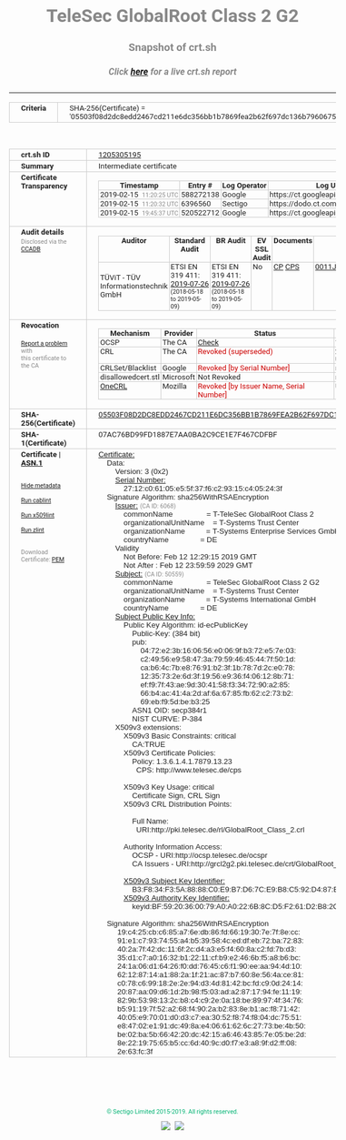 # TeleSec GlobalRoot Class 2 G2
### Snapshot of crt.sh
##### Click [here](https://crt.sh/?q=05503F08D2DC8EDD2467CD211E6DC356BB1B7869FEA2B62F697DC136B7960675) for a live crt.sh report

---
<!DOCTYPE HTML PUBLIC "-//W3C//DTD HTML 4.0 Transitional//EN">
<HTML>
<HEAD>
  <META http-equiv="Content-Type" content="text/html; charset=UTF-8">
  <TITLE>crt.sh | 05503f08d2dc8edd2467cd211e6dc356bb1b7869fea2b62f697dc136b7960675</TITLE>
  <META name="description" content="Free CT Log Certificate Search Tool from Sectigo (formerly Comodo CA)">
  <META name="keywords" content="crt.sh, CT, Certificate Transparency, Certificate Search, SSL Certificate, Sectigo, Comodo CA">
  <LINK href="//fonts.googleapis.com/css?family=Roboto+Mono|Roboto:400,400i,700,700i" rel="stylesheet">
  <STYLE type="text/css">
    a {
      white-space: nowrap;
    }
    body {
      color: #888888;
      font: 12pt Roboto, sans-serif;
      padding-top: 10px;
      text-align: center
    }
    form {
      margin: 0px
    }
    span {
      border-radius: 10px
    }
    span.heading {
      color: #888888;
      font: 12pt Roboto, sans-serif
    }
    span.title {
      background-color: #00B373;
      color: #FFFFFF;
      font: bold 18pt Roboto, sans-serif;
      padding: 0px 5px
    }
    span.text {
      color: #888888;
      font: 10pt Roboto, sans-serif
    }
    span.whiteongrey {
      background-color: #D9D9D6;
      color: #FFFFFF;
      font: bold 18pt Roboto, sans-serif;
      padding: 0px 5px
    }
    table {
      border-collapse: collapse;
      color: #222222;
      font: 10pt Roboto, sans-serif;
      margin-left: auto;
      margin-right: auto
    }
    table.options {
      border: none;
      margin-left: 10px
    }
    td, th {
      border: 1px solid #CCCCCC;
      padding: 0px 2px;
      text-align: left;
      vertical-align: top
    }
    td.outer, th.outer {
      border: 1px solid #CCCCCC;
      padding: 2px 20px;
      text-align: left
    }
    th.heading {
      color: #888888;
      font: bold italic 12pt Roboto, sans-serif;
      padding: 20px 0px 0px;
      text-align: center
    }
    th.options, td.options {
      border: none;
      vertical-align: middle
    }
    td.text {
      font: 10pt "Roboto Mono", sans-serif;
      padding: 2px 20px
    }
    td.heading {
      border: none;
      color: #888888;
      font: 12pt Roboto, sans-serif;
      padding-top: 20px;
      text-align: center
    }
    table.lint td, th {
      text-align: center
    }
    .button {
      background-color: #00B373;
      border-radius: 10px;
      color: #FFFFFF;
      font: bold 13pt Roboto, sans-serif
    }
    .copyright {
      font: 8pt Roboto, sans-serif;
      color: #00B373
    }
    .input {
      border: 1px solid #888888;
      font-weight: bold;
      text-align: center
    }
    .small {
      font: 8pt Roboto, sans-serif;
      color: #888888
    }
    .error {
      background-color: #FFDFDF;
      color: #CC0000;
      font-weight: bold
    }
    .fatal {
      background-color: #0000AA;
      color: #FFFFFF;
      font-weight: bold
    }
    .notice {
      background-color: #FFFFDF;
      color: #606000
    }
    .warning {
      background-color: #FFEFDF;
      color: #DF6000
    }
  </STYLE>
</HEAD>
<BODY>

<TABLE>
  <TR>
    <TH class="outer">Criteria</TH>
    <TD class="outer">SHA-256(Certificate) = '05503f08d2dc8edd2467cd211e6dc356bb1b7869fea2b62f697dc136b7960675'</TD>
  </TR>
</TABLE>
<BR>
<TABLE>
  <TR>
    <TH class="outer">crt.sh ID</TH>
    <TD class="outer"><A href="?id=1205305195">1205305195</A></TD>
  </TR>
  <TR>
    <TH class="outer">Summary</TH>
    <TD class="outer">Intermediate certificate</TD>
  </TR>
  <TR>
    <TH class="outer">Certificate<BR>Transparency</TH>
    <TD class="outer">
<TABLE class="options" style="margin-left:0px">
  <TR>
    <TH>Timestamp</TH>
    <TH>Entry #</TH>
    <TH>Log Operator</TH>
    <TH>Log URL</TH>
  </TR>
  <TR>
    <TD>2019-02-15&nbsp; <FONT class="small">11:20:25 UTC</FONT></TD>
    <TD>588272138</TD>
    <TD>Google</TD>
    <TD>https://ct.googleapis.com/rocketeer</TD>
  </TR>
  <TR>
    <TD>2019-02-15&nbsp; <FONT class="small">11:20:32 UTC</FONT></TD>
    <TD>6396560</TD>
    <TD>Sectigo</TD>
    <TD>https://dodo.ct.comodo.com</TD>
  </TR>
  <TR>
    <TD>2019-02-15&nbsp; <FONT class="small">19:45:37 UTC</FONT></TD>
    <TD>520522712</TD>
    <TD>Google</TD>
    <TD>https://ct.googleapis.com/pilot</TD>
  </TR>
</TABLE>
    </TD>
  </TR>
  <TR>
    <TH class="outer">Audit details<BR>
      <DIV class="small" style="padding-top:3px">Disclosed via the
        <A href="//ccadb-public.secure.force.com/mozilla/PublicAllIntermediateCerts" target="_blank">CCADB</A></DIV>
    </TH>
    <TD class="outer">
<TABLE class="options" style="margin-left:0px">
  <TR>
    <TH>Auditor</TH>
    <TH>Standard Audit</TH>
    <TH>BR Audit</TH>
    <TH>EV SSL Audit</TH>
    <TH>Documents</TH>
    <TH>CCADB</TH>
    <TH>Root Owner / Certificate</TH>
  </TR>
  <TR>
    <TD style="vertical-align:middle">TÜViT - TÜV Informationstechnik GmbH</TD>
    <TD>ETSI EN 319 411:
      <A href="https://www.tuvit.de/fileadmin/Content/TUV_IT/zertifikate/en/AA2019072602_T-TeleSec-GlobalRoot-Class-2_V1.0_s.pdf" target="_blank">2019-07-26</A>
      <BR><FONT style="font-size:8pt">(2018-05-18 to 2019-05-09)</FONT></TD>
    <TD>ETSI EN 319 411:
      <A href="https://www.tuvit.de/fileadmin/Content/TUV_IT/zertifikate/en/AA2019072602_T-TeleSec-GlobalRoot-Class-2_V1.0_s.pdf" target="_blank">2019-07-26</A>
      <BR><FONT style="font-size:8pt">(2018-05-18 to 2019-05-09)</FONT></TD>
    <TD>No    <TD>
      <A href="https://www.telesec.de/en/public-key-infrastructure/support/cp-cps?download=775:cp-telesec-globalroot" target="blank">CP</A>
      <A href="https://www.telesec.de/en/public-key-infrastructure/support/cp-cps?download=776:cps-telesec-globalroot" target="blank">CPS</A>
    </TD>
    <TD><A href="//ccadb.force.com/0011J00001M86RTQAZ" target="_blank">0011J00001M86RTQAZ</A></TD>
    <TD><A href="/?id=8733622">T-Systems International GmbH (Deutsche Telekom)</A></TD>
  </TR>
</TABLE>
    </TD>
  </TR>
  <TR>
    <TH class="outer">Revocation<BR><BR>
      <DIV class="small" style="padding-top:3px"><A href="?id=1205305195&opt=problemreporting">Report a problem</A> with<BR>this certificate to the CA</DIV></TH>
    <TD class="outer">
      <TABLE class="options" style="margin-left:0px">
        <TR>
          <TH>Mechanism</TH>
          <TH>Provider</TH>
          <TH>Status</TH>
          <TH>Revocation Date</TH>
          <TH>Last Observed in CRL</TH>
          <TH>Last Checked <SPAN style="color:#CC0000;vertical-align:middle;font-size:70%;font-weight:normal">(Error)</SPAN></TH>
        </TR>
        <TR>
          <TD>OCSP</TD>
          <TD>The CA</TD>
          <TD><A href="?id=1205305195&opt=ocsp">Check</A></TD>
          <TD><SPAN style="color:#888888">?</SPAN></TD>
          <TD><SPAN style="color:#888888">n/a</SPAN></TD>
          <TD><SPAN style="color:#888888">?</SPAN></TD>
        </TR>
        <TR>
          <TD>CRL</TD>
          <TD>The CA</TD>
          <TD><SPAN style="color:#CC0000">Revoked (superseded)</SPAN></TD><TD>2019-05-14&nbsp; <FONT class="small">12:39:57 UTC</FONT></TD><TD>2019-10-30&nbsp; <FONT class="small">17:38:52 UTC</FONT></TD><TD>2019-12-04&nbsp; <FONT class="small">20:05:09 UTC</FONT></TD>
        </TR>
        <TR>
          <TD>CRLSet/Blacklist</TD>
          <TD>Google</TD>
          <TD><SPAN style="color:#CC0000">Revoked [by Serial Number]</SPAN></TD>
          <TD><SPAN style="color:#888888">n/a</SPAN></TD>
          <TD><SPAN style="color:#888888">n/a</SPAN></TD>
          <TD><SPAN style="color:#888888">n/a</SPAN></TD>
        </TR>
        <TR>
          <TD>disallowedcert.stl</TD>
          <TD>Microsoft</TD>
          <TD>Not Revoked</TD>
          <TD><SPAN style="color:#888888">n/a</SPAN></TD>
          <TD><SPAN style="color:#888888">n/a</SPAN></TD>
          <TD><SPAN style="color:#888888">n/a</SPAN></TD>
        </TR>
        <TR>
          <TD><A href="/mozilla-onecrl" target="_blank">OneCRL</A></TD>
          <TD>Mozilla</TD>
          <TD><SPAN style="color:#CC0000">Revoked [by Issuer Name, Serial Number]</SPAN></TD><TD><SPAN style="color:#888888">Unknown</SPAN></TD>
          <TD><SPAN style="color:#888888">n/a</SPAN></TD>
          <TD><SPAN style="color:#888888">n/a</SPAN></TD>
        </TR>
      </TABLE>
    </TD>
  </TR>
  <TR>
    <TH class="outer">SHA-256(Certificate)</TH>
    <TD class="outer"><A href="//censys.io/certificates/05503f08d2dc8edd2467cd211e6dc356bb1b7869fea2b62f697dc136b7960675">05503F08D2DC8EDD2467CD211E6DC356BB1B7869FEA2B62F697DC136B7960675</A></TD>
  </TR>
  <TR>
    <TH class="outer">SHA-1(Certificate)</TH>
    <TD class="outer">07AC76BD99FD1887E7AA0BA2C9CE1E7F467CDFBF</TD>
  </TR>
  <TR>
    <TH class="outer">Certificate | <A href="?asn1=1205305195">ASN.1</A>
      <SPAN class="small"><BR>
      <BR><BR><A href="?id=1205305195&opt=nometadata">Hide metadata</A>
      <BR><BR><A href="?id=1205305195&opt=cablint">Run cablint</A>
      <BR><BR><A href="?id=1205305195&opt=x509lint">Run x509lint</A>
      <BR><BR><A href="?id=1205305195&opt=zlint">Run zlint</A>
      <BR><BR><BR>Download Certificate: <A href="?d=1205305195">PEM</A>
      </SPAN>
    </TH>
    <TD class="text"><A href="?d=1205305195">Certificate:</A><BR>&nbsp;&nbsp;&nbsp;&nbsp;Data:<BR>&nbsp;&nbsp;&nbsp;&nbsp;&nbsp;&nbsp;&nbsp;&nbsp;Version:&nbsp;3&nbsp;(0x2)<BR>&nbsp;&nbsp;&nbsp;&nbsp;&nbsp;&nbsp;&nbsp;&nbsp;<A href="?serial=2712c06105e55f37f6c29315c405243f">Serial&nbsp;Number:</A><BR>&nbsp;&nbsp;&nbsp;&nbsp;&nbsp;&nbsp;&nbsp;&nbsp;&nbsp;&nbsp;&nbsp;&nbsp;27:12:c0:61:05:e5:5f:37:f6:c2:93:15:c4:05:24:3f<BR>&nbsp;&nbsp;&nbsp;&nbsp;Signature&nbsp;Algorithm:&nbsp;sha256WithRSAEncryption<BR>&nbsp;&nbsp;&nbsp;&nbsp;&nbsp;&nbsp;&nbsp;&nbsp;<A href="?caid=6068">Issuer:</A> <SPAN class="small">(CA ID: 6068)</SPAN><BR>&nbsp;&nbsp;&nbsp;&nbsp;&nbsp;&nbsp;&nbsp;&nbsp;&nbsp;&nbsp;&nbsp;&nbsp;commonName&nbsp;&nbsp;&nbsp;&nbsp;&nbsp;&nbsp;&nbsp;&nbsp;&nbsp;&nbsp;&nbsp;&nbsp;&nbsp;&nbsp;&nbsp;&nbsp;=&nbsp;T-TeleSec&nbsp;GlobalRoot&nbsp;Class&nbsp;2<BR>&nbsp;&nbsp;&nbsp;&nbsp;&nbsp;&nbsp;&nbsp;&nbsp;&nbsp;&nbsp;&nbsp;&nbsp;organizationalUnitName&nbsp;&nbsp;&nbsp;&nbsp;=&nbsp;T-Systems&nbsp;Trust&nbsp;Center<BR>&nbsp;&nbsp;&nbsp;&nbsp;&nbsp;&nbsp;&nbsp;&nbsp;&nbsp;&nbsp;&nbsp;&nbsp;organizationName&nbsp;&nbsp;&nbsp;&nbsp;&nbsp;&nbsp;&nbsp;&nbsp;&nbsp;&nbsp;=&nbsp;T-Systems&nbsp;Enterprise&nbsp;Services&nbsp;GmbH<BR>&nbsp;&nbsp;&nbsp;&nbsp;&nbsp;&nbsp;&nbsp;&nbsp;&nbsp;&nbsp;&nbsp;&nbsp;countryName&nbsp;&nbsp;&nbsp;&nbsp;&nbsp;&nbsp;&nbsp;&nbsp;&nbsp;&nbsp;&nbsp;&nbsp;&nbsp;&nbsp;&nbsp;=&nbsp;DE<BR>&nbsp;&nbsp;&nbsp;&nbsp;&nbsp;&nbsp;&nbsp;&nbsp;Validity<BR>&nbsp;&nbsp;&nbsp;&nbsp;&nbsp;&nbsp;&nbsp;&nbsp;&nbsp;&nbsp;&nbsp;&nbsp;Not&nbsp;Before:&nbsp;Feb&nbsp;12&nbsp;12:29:15&nbsp;2019&nbsp;GMT<BR>&nbsp;&nbsp;&nbsp;&nbsp;&nbsp;&nbsp;&nbsp;&nbsp;&nbsp;&nbsp;&nbsp;&nbsp;Not&nbsp;After&nbsp;:&nbsp;Feb&nbsp;12&nbsp;23:59:59&nbsp;2029&nbsp;GMT<BR>&nbsp;&nbsp;&nbsp;&nbsp;&nbsp;&nbsp;&nbsp;&nbsp;<A href="?caid=50559">Subject:</A> <SPAN class="small">(CA ID: 50559)</SPAN><BR>&nbsp;&nbsp;&nbsp;&nbsp;&nbsp;&nbsp;&nbsp;&nbsp;&nbsp;&nbsp;&nbsp;&nbsp;commonName&nbsp;&nbsp;&nbsp;&nbsp;&nbsp;&nbsp;&nbsp;&nbsp;&nbsp;&nbsp;&nbsp;&nbsp;&nbsp;&nbsp;&nbsp;&nbsp;=&nbsp;TeleSec&nbsp;GlobalRoot&nbsp;Class&nbsp;2&nbsp;G2<BR>&nbsp;&nbsp;&nbsp;&nbsp;&nbsp;&nbsp;&nbsp;&nbsp;&nbsp;&nbsp;&nbsp;&nbsp;organizationalUnitName&nbsp;&nbsp;&nbsp;&nbsp;=&nbsp;T-Systems&nbsp;Trust&nbsp;Center<BR>&nbsp;&nbsp;&nbsp;&nbsp;&nbsp;&nbsp;&nbsp;&nbsp;&nbsp;&nbsp;&nbsp;&nbsp;organizationName&nbsp;&nbsp;&nbsp;&nbsp;&nbsp;&nbsp;&nbsp;&nbsp;&nbsp;&nbsp;=&nbsp;T-Systems&nbsp;International&nbsp;GmbH<BR>&nbsp;&nbsp;&nbsp;&nbsp;&nbsp;&nbsp;&nbsp;&nbsp;&nbsp;&nbsp;&nbsp;&nbsp;countryName&nbsp;&nbsp;&nbsp;&nbsp;&nbsp;&nbsp;&nbsp;&nbsp;&nbsp;&nbsp;&nbsp;&nbsp;&nbsp;&nbsp;&nbsp;=&nbsp;DE<BR>&nbsp;&nbsp;&nbsp;&nbsp;&nbsp;&nbsp;&nbsp;&nbsp;<A href="?spkisha256=1b5312330c9619d5a3750680aa4cce98a28a4802d9e598df9d95d41f93233191">Subject&nbsp;Public&nbsp;Key&nbsp;Info:</A><BR>&nbsp;&nbsp;&nbsp;&nbsp;&nbsp;&nbsp;&nbsp;&nbsp;&nbsp;&nbsp;&nbsp;&nbsp;Public&nbsp;Key&nbsp;Algorithm:&nbsp;id-ecPublicKey<BR>&nbsp;&nbsp;&nbsp;&nbsp;&nbsp;&nbsp;&nbsp;&nbsp;&nbsp;&nbsp;&nbsp;&nbsp;&nbsp;&nbsp;&nbsp;&nbsp;Public-Key:&nbsp;(384&nbsp;bit)<BR>&nbsp;&nbsp;&nbsp;&nbsp;&nbsp;&nbsp;&nbsp;&nbsp;&nbsp;&nbsp;&nbsp;&nbsp;&nbsp;&nbsp;&nbsp;&nbsp;pub:&nbsp;<BR>&nbsp;&nbsp;&nbsp;&nbsp;&nbsp;&nbsp;&nbsp;&nbsp;&nbsp;&nbsp;&nbsp;&nbsp;&nbsp;&nbsp;&nbsp;&nbsp;&nbsp;&nbsp;&nbsp;&nbsp;04:72:e2:3b:16:06:56:e0:06:9f:b3:72:e5:7e:03:<BR>&nbsp;&nbsp;&nbsp;&nbsp;&nbsp;&nbsp;&nbsp;&nbsp;&nbsp;&nbsp;&nbsp;&nbsp;&nbsp;&nbsp;&nbsp;&nbsp;&nbsp;&nbsp;&nbsp;&nbsp;c2:49:56:e9:58:47:3a:79:59:46:45:44:7f:50:1d:<BR>&nbsp;&nbsp;&nbsp;&nbsp;&nbsp;&nbsp;&nbsp;&nbsp;&nbsp;&nbsp;&nbsp;&nbsp;&nbsp;&nbsp;&nbsp;&nbsp;&nbsp;&nbsp;&nbsp;&nbsp;ca:b6:4c:7b:e8:76:91:b2:3f:1b:78:7d:2c:e0:78:<BR>&nbsp;&nbsp;&nbsp;&nbsp;&nbsp;&nbsp;&nbsp;&nbsp;&nbsp;&nbsp;&nbsp;&nbsp;&nbsp;&nbsp;&nbsp;&nbsp;&nbsp;&nbsp;&nbsp;&nbsp;12:35:73:2e:6d:3f:19:56:e9:36:f4:06:12:8b:71:<BR>&nbsp;&nbsp;&nbsp;&nbsp;&nbsp;&nbsp;&nbsp;&nbsp;&nbsp;&nbsp;&nbsp;&nbsp;&nbsp;&nbsp;&nbsp;&nbsp;&nbsp;&nbsp;&nbsp;&nbsp;ef:f9:7f:43:ae:9d:30:41:58:f3:34:72:90:a2:85:<BR>&nbsp;&nbsp;&nbsp;&nbsp;&nbsp;&nbsp;&nbsp;&nbsp;&nbsp;&nbsp;&nbsp;&nbsp;&nbsp;&nbsp;&nbsp;&nbsp;&nbsp;&nbsp;&nbsp;&nbsp;66:b4:ac:41:4a:2d:af:6a:67:85:fb:62:c2:73:b2:<BR>&nbsp;&nbsp;&nbsp;&nbsp;&nbsp;&nbsp;&nbsp;&nbsp;&nbsp;&nbsp;&nbsp;&nbsp;&nbsp;&nbsp;&nbsp;&nbsp;&nbsp;&nbsp;&nbsp;&nbsp;69:eb:f9:5d:be:b3:25<BR>&nbsp;&nbsp;&nbsp;&nbsp;&nbsp;&nbsp;&nbsp;&nbsp;&nbsp;&nbsp;&nbsp;&nbsp;&nbsp;&nbsp;&nbsp;&nbsp;ASN1&nbsp;OID:&nbsp;secp384r1<BR>&nbsp;&nbsp;&nbsp;&nbsp;&nbsp;&nbsp;&nbsp;&nbsp;&nbsp;&nbsp;&nbsp;&nbsp;&nbsp;&nbsp;&nbsp;&nbsp;NIST&nbsp;CURVE:&nbsp;P-384<BR>&nbsp;&nbsp;&nbsp;&nbsp;&nbsp;&nbsp;&nbsp;&nbsp;X509v3&nbsp;extensions:<BR>&nbsp;&nbsp;&nbsp;&nbsp;&nbsp;&nbsp;&nbsp;&nbsp;&nbsp;&nbsp;&nbsp;&nbsp;X509v3&nbsp;Basic&nbsp;Constraints:&nbsp;critical<BR>&nbsp;&nbsp;&nbsp;&nbsp;&nbsp;&nbsp;&nbsp;&nbsp;&nbsp;&nbsp;&nbsp;&nbsp;&nbsp;&nbsp;&nbsp;&nbsp;CA:TRUE<BR>&nbsp;&nbsp;&nbsp;&nbsp;&nbsp;&nbsp;&nbsp;&nbsp;&nbsp;&nbsp;&nbsp;&nbsp;X509v3&nbsp;Certificate&nbsp;Policies:&nbsp;<BR>&nbsp;&nbsp;&nbsp;&nbsp;&nbsp;&nbsp;&nbsp;&nbsp;&nbsp;&nbsp;&nbsp;&nbsp;&nbsp;&nbsp;&nbsp;&nbsp;Policy:&nbsp;1.3.6.1.4.1.7879.13.23<BR>&nbsp;&nbsp;&nbsp;&nbsp;&nbsp;&nbsp;&nbsp;&nbsp;&nbsp;&nbsp;&nbsp;&nbsp;&nbsp;&nbsp;&nbsp;&nbsp;&nbsp;&nbsp;CPS:&nbsp;http://www.telesec.de/cps<BR><BR>&nbsp;&nbsp;&nbsp;&nbsp;&nbsp;&nbsp;&nbsp;&nbsp;&nbsp;&nbsp;&nbsp;&nbsp;X509v3&nbsp;Key&nbsp;Usage:&nbsp;critical<BR>&nbsp;&nbsp;&nbsp;&nbsp;&nbsp;&nbsp;&nbsp;&nbsp;&nbsp;&nbsp;&nbsp;&nbsp;&nbsp;&nbsp;&nbsp;&nbsp;Certificate&nbsp;Sign,&nbsp;CRL&nbsp;Sign<BR>&nbsp;&nbsp;&nbsp;&nbsp;&nbsp;&nbsp;&nbsp;&nbsp;&nbsp;&nbsp;&nbsp;&nbsp;X509v3&nbsp;CRL&nbsp;Distribution&nbsp;Points:&nbsp;<BR><BR>&nbsp;&nbsp;&nbsp;&nbsp;&nbsp;&nbsp;&nbsp;&nbsp;&nbsp;&nbsp;&nbsp;&nbsp;&nbsp;&nbsp;&nbsp;&nbsp;Full&nbsp;Name:<BR>&nbsp;&nbsp;&nbsp;&nbsp;&nbsp;&nbsp;&nbsp;&nbsp;&nbsp;&nbsp;&nbsp;&nbsp;&nbsp;&nbsp;&nbsp;&nbsp;&nbsp;&nbsp;URI:http://pki.telesec.de/rl/GlobalRoot_Class_2.crl<BR><BR>&nbsp;&nbsp;&nbsp;&nbsp;&nbsp;&nbsp;&nbsp;&nbsp;&nbsp;&nbsp;&nbsp;&nbsp;Authority&nbsp;Information&nbsp;Access:&nbsp;<BR>&nbsp;&nbsp;&nbsp;&nbsp;&nbsp;&nbsp;&nbsp;&nbsp;&nbsp;&nbsp;&nbsp;&nbsp;&nbsp;&nbsp;&nbsp;&nbsp;OCSP&nbsp;-&nbsp;URI:http://ocsp.telesec.de/ocspr<BR>&nbsp;&nbsp;&nbsp;&nbsp;&nbsp;&nbsp;&nbsp;&nbsp;&nbsp;&nbsp;&nbsp;&nbsp;&nbsp;&nbsp;&nbsp;&nbsp;CA&nbsp;Issuers&nbsp;-&nbsp;URI:http://grcl2g2.pki.telesec.de/crt/GlobalRoot_Class_2.cer<BR><BR>&nbsp;&nbsp;&nbsp;&nbsp;&nbsp;&nbsp;&nbsp;&nbsp;&nbsp;&nbsp;&nbsp;&nbsp;<A href="?ski=b3f834f35a8888c0e9b7d67ce9b8c592d487bda3">X509v3&nbsp;Subject&nbsp;Key&nbsp;Identifier:</A><BR>&nbsp;&nbsp;&nbsp;&nbsp;&nbsp;&nbsp;&nbsp;&nbsp;&nbsp;&nbsp;&nbsp;&nbsp;&nbsp;&nbsp;&nbsp;&nbsp;B3:F8:34:F3:5A:88:88:C0:E9:B7:D6:7C:E9:B8:C5:92:D4:87:BD:A3<BR>&nbsp;&nbsp;&nbsp;&nbsp;&nbsp;&nbsp;&nbsp;&nbsp;&nbsp;&nbsp;&nbsp;&nbsp;<A href="?ski=bf5920360079a0a0226b8cd5f261d2b82ccb824a">X509v3&nbsp;Authority&nbsp;Key&nbsp;Identifier:</A><BR>&nbsp;&nbsp;&nbsp;&nbsp;&nbsp;&nbsp;&nbsp;&nbsp;&nbsp;&nbsp;&nbsp;&nbsp;&nbsp;&nbsp;&nbsp;&nbsp;keyid:BF:59:20:36:00:79:A0:A0:22:6B:8C:D5:F2:61:D2:B8:2C:CB:82:4A<BR><BR>&nbsp;&nbsp;&nbsp;&nbsp;Signature&nbsp;Algorithm:&nbsp;sha256WithRSAEncryption<BR>&nbsp;&nbsp;&nbsp;&nbsp;&nbsp;&nbsp;&nbsp;&nbsp;&nbsp;19:c4:25:cb:c6:85:a7:6e:db:86:fd:66:19:30:7e:7f:8e:cc:<BR>&nbsp;&nbsp;&nbsp;&nbsp;&nbsp;&nbsp;&nbsp;&nbsp;&nbsp;91:e1:c7:93:74:55:a4:b5:39:58:4c:ed:df:eb:72:ba:72:83:<BR>&nbsp;&nbsp;&nbsp;&nbsp;&nbsp;&nbsp;&nbsp;&nbsp;&nbsp;40:2a:7f:42:dc:11:6f:2c:d4:a3:e5:f4:60:8a:c2:fd:7b:d3:<BR>&nbsp;&nbsp;&nbsp;&nbsp;&nbsp;&nbsp;&nbsp;&nbsp;&nbsp;35:d1:c7:a0:16:32:b1:22:11:cf:b9:e2:46:6b:f5:a8:b6:bc:<BR>&nbsp;&nbsp;&nbsp;&nbsp;&nbsp;&nbsp;&nbsp;&nbsp;&nbsp;24:1a:06:d1:64:26:f0:dd:76:45:c6:f1:90:ee:aa:94:4d:10:<BR>&nbsp;&nbsp;&nbsp;&nbsp;&nbsp;&nbsp;&nbsp;&nbsp;&nbsp;62:12:87:14:a1:88:2a:1f:21:ac:87:b7:60:8e:56:4a:ce:81:<BR>&nbsp;&nbsp;&nbsp;&nbsp;&nbsp;&nbsp;&nbsp;&nbsp;&nbsp;c0:78:c6:99:18:2e:2e:94:d3:4d:81:42:bc:fd:c9:0d:24:14:<BR>&nbsp;&nbsp;&nbsp;&nbsp;&nbsp;&nbsp;&nbsp;&nbsp;&nbsp;20:87:aa:09:d6:1d:2b:98:f5:03:ad:a2:87:17:94:fe:11:19:<BR>&nbsp;&nbsp;&nbsp;&nbsp;&nbsp;&nbsp;&nbsp;&nbsp;&nbsp;82:9b:53:98:13:2c:b8:c4:c9:2e:0a:18:be:89:97:4f:34:76:<BR>&nbsp;&nbsp;&nbsp;&nbsp;&nbsp;&nbsp;&nbsp;&nbsp;&nbsp;b5:91:19:7f:52:a2:68:f4:90:2a:b2:83:8e:b1:ac:f8:71:42:<BR>&nbsp;&nbsp;&nbsp;&nbsp;&nbsp;&nbsp;&nbsp;&nbsp;&nbsp;40:05:e9:70:01:d0:d3:c7:ea:30:52:f8:74:f8:04:dc:75:51:<BR>&nbsp;&nbsp;&nbsp;&nbsp;&nbsp;&nbsp;&nbsp;&nbsp;&nbsp;e8:47:02:e1:91:dc:49:8a:e4:06:61:62:6c:27:73:be:4b:50:<BR>&nbsp;&nbsp;&nbsp;&nbsp;&nbsp;&nbsp;&nbsp;&nbsp;&nbsp;be:02:ba:5b:66:42:20:dc:42:15:a6:46:43:85:7e:05:be:2d:<BR>&nbsp;&nbsp;&nbsp;&nbsp;&nbsp;&nbsp;&nbsp;&nbsp;&nbsp;8e:22:19:75:65:b5:cc:6d:40:9c:d0:f7:e3:a8:9f:d2:ff:08:<BR>&nbsp;&nbsp;&nbsp;&nbsp;&nbsp;&nbsp;&nbsp;&nbsp;&nbsp;2e:63:fc:3f<BR>    </TD>
  </TR>
</TABLE>

  <BR><BR><BR>

  <P class="copyright">&copy; Sectigo Limited 2015-2019. All rights reserved.</P>
  <DIV>
    <A href="https://sectigo.com/"><IMG src="/sectigo_s.png"></A>
    &nbsp;<A href="https://github.com/crtsh"><IMG src="/GitHub-Mark-32px.png"></A>
  </DIV>
</BODY>
</HTML>
